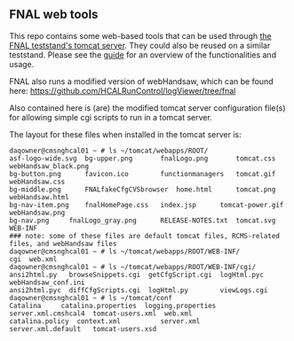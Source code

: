 FNAL web tools
--------------

This repo contains some web-based tools that can be used through [the FNAL teststand's tomcat server](http://cmsnghcal01.fnal.gov:16000/). They could also be reused on a similar teststand. Please see the [guide](guide/README.md) for an overview of the functionalities and usage.

FNAL also runs a modified version of webHandsaw, which can be found here:
https://github.com/HCALRunControl/logViewer/tree/fnal

Also contained here is (are) the modified tomcat server configuration file(s) for allowing simple cgi scripts to run in a tomcat server.

The layout for these files when installed in the tomcat server is:
```
daqowner@cmsnghcal01 ~ # ls ~/tomcat/webapps/ROOT/
asf-logo-wide.svg  bg-upper.png		  fnalLogo.png	     tomcat.css        webHandsaw_black.png
bg-button.png	   favicon.ico		  functionmanagers   tomcat.gif        webHandsaw.css
bg-middle.png	   FNALfakeCfgCVSbrowser  home.html	     tomcat.png        webHandsaw.html
bg-nav-item.png    fnalHomePage.css	  index.jsp	     tomcat-power.gif  webHandsaw.png
bg-nav.png	   fnalLogo_gray.png	  RELEASE-NOTES.txt  tomcat.svg        WEB-INF
### note: some of these files are default tomcat files, RCMS-related files, and webHandsaw files
daqowner@cmsnghcal01 ~ # ls ~/tomcat/webapps/ROOT/WEB-INF/
cgi  web.xml
daqowner@cmsnghcal01 ~ # ls ~/tomcat/webapps/ROOT/WEB-INF/cgi/
ansi2html.py   browseSnippets.cgi  getCfgScript.cgi  logHtml.pyc   webHandsaw_conf.ini
ansi2html.pyc  diffCfgScripts.cgi  logHtml.py	     viewLogs.cgi
daqowner@cmsnghcal01 ~ # ls ~/tomcat/conf
Catalina	 catalina.properties  logging.properties  server.xml.cmshcal4  tomcat-users.xml  web.xml
catalina.policy  context.xml	      server.xml	  server.xml.default   tomcat-users.xsd
```
